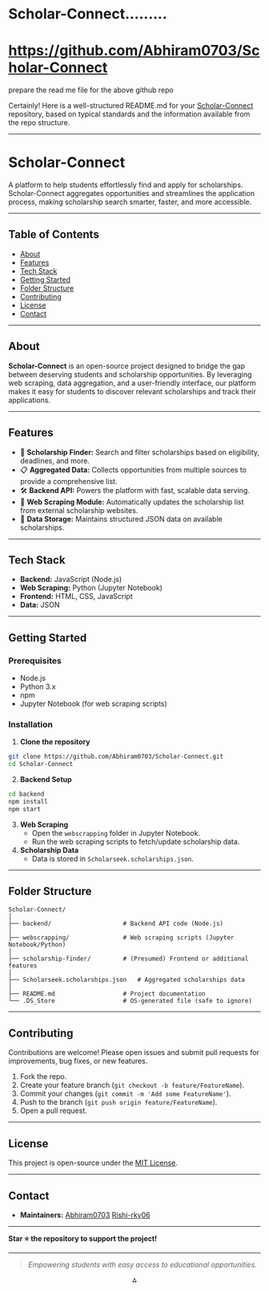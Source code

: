 ﻿# Scholar-Connect.........

# https://github.com/Abhiram0703/Scholar-Connect

prepare the read me file for the above github repo

Certainly! Here is a well-structured README.md for your [Scholar-Connect](https://github.com/Abhiram0703/Scholar-Connect) repository, based on typical standards and the information available from the repo structure.

---

# Scholar-Connect

A platform to help students effortlessly find and apply for scholarships. Scholar-Connect aggregates opportunities and streamlines the application process, making scholarship search smarter, faster, and more accessible.

---

## Table of Contents

- [About](#about)
- [Features](#features)
- [Tech Stack](#tech-stack)
- [Getting Started](#getting-started)
- [Folder Structure](#folder-structure)
- [Contributing](#contributing)
- [License](#license)
- [Contact](#contact)

---

## About

**Scholar-Connect** is an open-source project designed to bridge the gap between deserving students and scholarship opportunities. By leveraging web scraping, data aggregation, and a user-friendly interface, our platform makes it easy for students to discover relevant scholarships and track their applications.

---

## Features

- 🔎 **Scholarship Finder:** Search and filter scholarships based on eligibility, deadlines, and more.
- 📋 **Aggregated Data:** Collects opportunities from multiple sources to provide a comprehensive list.
- 🛠️ **Backend API:** Powers the platform with fast, scalable data serving.
- 🤖 **Web Scraping Module:** Automatically updates the scholarship list from external scholarship websites.
- 📂 **Data Storage:** Maintains structured JSON data on available scholarships.

---

## Tech Stack

- **Backend:** JavaScript (Node.js)
- **Web Scraping:** Python (Jupyter Notebook)
- **Frontend:** HTML, CSS, JavaScript
- **Data:** JSON

---

## Getting Started

### Prerequisites

- Node.js
- Python 3.x
- npm
- Jupyter Notebook (for web scraping scripts)


### Installation

1. **Clone the repository**

```bash
git clone https://github.com/Abhiram0703/Scholar-Connect.git
cd Scholar-Connect
```

2. **Backend Setup**

```bash
cd backend
npm install
npm start
```

3. **Web Scraping**
    - Open the `webscrapping` folder in Jupyter Notebook.
    - Run the web scraping scripts to fetch/update scholarship data.
4. **Scholarship Data**
    - Data is stored in `Scholarseek.scholarships.json`.

---

## Folder Structure

```
Scholar-Connect/
│
├── backend/                    # Backend API code (Node.js)
│
├── webscrapping/               # Web scraping scripts (Jupyter Notebook/Python)
│
├── scholarship-finder/         # (Presumed) Frontend or additional features
│
├── Scholarseek.scholarships.json   # Aggregated scholarships data
│
├── README.md                   # Project documentation
└── .DS_Store                   # OS-generated file (safe to ignore)
```


---

## Contributing

Contributions are welcome! Please open issues and submit pull requests for improvements, bug fixes, or new features.

1. Fork the repo.
2. Create your feature branch (`git checkout -b feature/FeatureName`).
3. Commit your changes (`git commit -m 'Add some FeatureName'`).
4. Push to the branch (`git push origin feature/FeatureName`).
5. Open a pull request.

---

## License

This project is open-source under the [MIT License](LICENSE).

---

## Contact

- **Maintainers:**
[Abhiram0703](https://github.com/Abhiram0703)
[Rishi-rky06](https://github.com/Rishi-rky06)

---

**Star ⭐ the repository to support the project!**

---

> _Empowering students with easy access to educational opportunities._

<div style="text-align: center">⁂</div>

[^1]: Scholar-Connect

